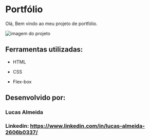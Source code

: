 
# Portfólio 

Olá, Bem vindo ao meu projeto de portfólio.

<img src="https://github.com/user-attachments/assets/f486112f-0021-4a61-a15e-7449655384c2" alt="imagem do projeto">

## Ferramentas utilizadas:

* HTML

* CSS

* Flex-box

## Desenvolvido por:

### Lucas Almeida

### Linkedin: https://www.linkedin.com/in/lucas-almeida-2606b0337/


